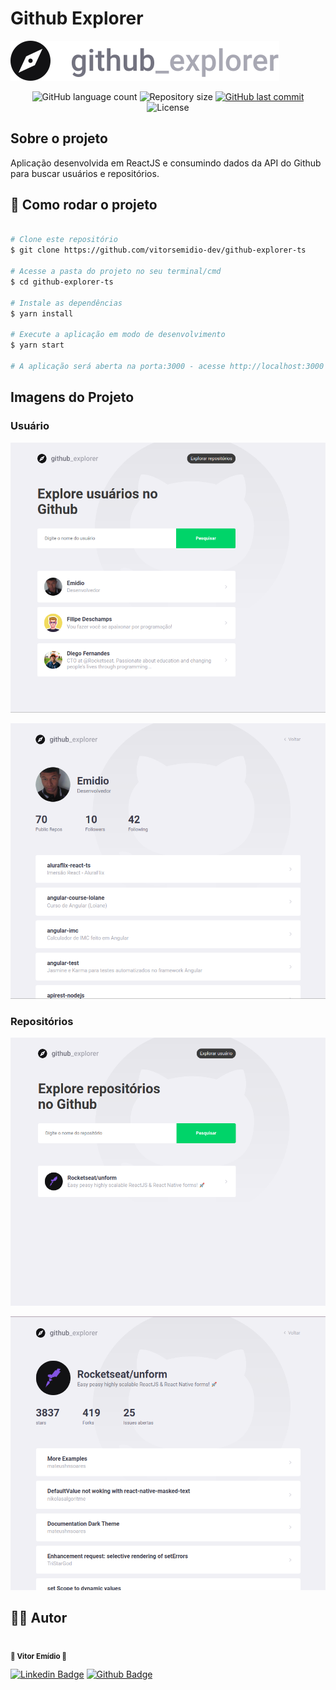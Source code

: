 # Github Explorer

<img src=".github/logo.svg">

<p align="center">
  <img alt="GitHub language count" src="https://img.shields.io/github/languages/count/vitorsemidio-dev/github-explorer-ts?color=%2304D361&style=for-the-badge">

  <img alt="Repository size" src="https://img.shields.io/github/repo-size/vitorsemidio-dev/github-explorer-ts?style=for-the-badge">

  <a href="https://github.com/vitorsemidio-dev/github-explorer-ts/commits/master">
    <img alt="GitHub last commit" src="https://img.shields.io/github/last-commit/vitorsemidio-dev/github-explorer-ts?style=for-the-badge">
  </a>

   <img alt="License" src="https://img.shields.io/badge/license-MIT-brightgreen?style=for-the-badge">
</p>

## Sobre o projeto

Aplicação desenvolvida em ReactJS e consumindo dados da API do Github para buscar usuários e repositórios.

## 🧭 Como rodar o projeto

```bash

# Clone este repositório
$ git clone https://github.com/vitorsemidio-dev/github-explorer-ts

# Acesse a pasta do projeto no seu terminal/cmd
$ cd github-explorer-ts

# Instale as dependências
$ yarn install

# Execute a aplicação em modo de desenvolvimento
$ yarn start

# A aplicação será aberta na porta:3000 - acesse http://localhost:3000

```

## Imagens do Projeto

### Usuário

<p align="center">
  <img src=".github/User-Cadastro.png">
</p>

<p align="center">
  <img src=".github/User-Detalhe.png">
</p>

### Repositórios

<p align="center">
  <img src=".github/Repos-Cadastro.png">
</p>

<p align="center">
  <img src=".github/Repos-Detalhe.png">
</p>

<a name="-autor"></a>

## 🦸‍♂️ **Autor**

<p>
<kbd>
 <img  src="https://avatars2.githubusercontent.com/u/52754546?s=460&u=beb81a6de4cfbea7677783e3ab2527e30582478d&v=4" width="150px;" alt=""/>
 </kbd>
 <br />
 <sub><strong>🌟 Vitor Emídio 🌟</strong></sub>
</p>

[![Linkedin Badge](https://img.shields.io/badge/Vitor-Emidio-blue?style=flat-square&logo=Linkedin&logoColor=white&link=https://https://www.linkedin.com/in/vitorsemidio/)](https://www.linkedin.com/in/vitorsemidio/)
[![Github Badge](https://img.shields.io/badge/-Github-000?style=flat-square&logo=Github&logoColor=white&link=https://github.com/vitorsemidio-dev)](https://github.com/vitorsemidio-dev)
